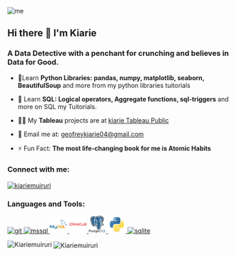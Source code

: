 ![me](https://www.uakron.edu/statistics/images/data-science-banner.jpg?language_id=1)

## Hi there :wave: I'm Kiarie 

### A Data Detective with a penchant for crunching and believes in Data for Good.

* :telescope:Learn **Python Libraries: pandas, numpy, matplotlib, seaborn, BeautifulSoup** and more from my python libraries tuitorials

* :memo: Learn **SQL: Logical operators, Aggregate functions, sql-triggers** and more on SQL my Tuitorials.

* 👨‍💻 My **Tableau** projects are at [kiarie Tableau Public](https://public.tableau.com/app/profile/kiarie)

* :e-mail: Email me at: [geofreykiarie04@gmail.com](https://mail.google.com)

*  ⚡ Fun Fact: **The most life-changing book for me is Atomic Habits**

### Connect with me:
<p align="left">
<a href="https://linkedin.com/in/geofrey-kiarie-b32625207" target="blank"><img align="center" src="https://raw.githubusercontent.com/rahuldkjain/github-profile-readme-generator/master/src/images/icons/Social/linked-in-alt.svg" alt="kiariemuiruri" height="30" width="40" /></a>
</p>

<h3 align="left">Languages and Tools:</h3>
<p align="left"> <a href="https://git-scm.com/" target="_blank"> <img src="https://www.vectorlogo.zone/logos/git-scm/git-scm-icon.svg" alt="git" width="40" height="40"/> </a> <a href="https://www.microsoft.com/en-us/sql-server" target="_blank"> <img src="https://www.svgrepo.com/show/303229/microsoft-sql-server-logo.svg" alt="mssql" width="40" height="40"/> </a> <a href="https://www.mysql.com/" target="_blank"> <img src="https://raw.githubusercontent.com/devicons/devicon/master/icons/mysql/mysql-original-wordmark.svg" alt="mysql" width="40" height="40"/> </a> <a href="https://www.oracle.com/" target="_blank"> <img src="https://raw.githubusercontent.com/devicons/devicon/master/icons/oracle/oracle-original.svg" alt="oracle" width="40" height="40"/> </a> <a href="https://www.postgresql.org" target="_blank"> <img src="https://raw.githubusercontent.com/devicons/devicon/master/icons/postgresql/postgresql-original-wordmark.svg" alt="postgresql" width="40" height="40"/> </a> <a href="https://www.python.org" target="_blank"> <img src="https://raw.githubusercontent.com/devicons/devicon/master/icons/python/python-original.svg" alt="python" width="40" height="40"/> </a> <a href="https://www.sqlite.org/" target="_blank"> <img src="https://www.vectorlogo.zone/logos/sqlite/sqlite-icon.svg" alt="sqlite" width="40" height="40"/> </a> </p> 


<p><img align="left" src="https://github-readme-stats-sigma-five.vercel.app/api/top-langs?username=Kiariemuiruri&theme=algolia&show_icons=true&locale=en&layout=compact" alt="Kiariemuiruri" /></p>

<p>&nbsp;<img align="center" src="https://github-readme-stats-sigma-five.vercel.app/api?username=Kiariemuiruri&theme=algolia&show_icons=true&locale=en" alt="Kiariemuiruri" /></p>

<!--
**Kiariemuiruri/Kiariemuiruri** is a ✨ _special_ ✨ repository because its `README.md` (this file) appears on your GitHub profile.

Here are some ideas to get you started:

- 🔭 I’m currently working on ...
- 🌱 I’m currently learning ...
- 👯 I’m looking to collaborate on ...
- 🤔 I’m looking for help with ...
- 💬 Ask me about ...
- 📫 How to reach me: ...
- 😄 Pronouns: ...
- ⚡ Fun fact: ...
-->
